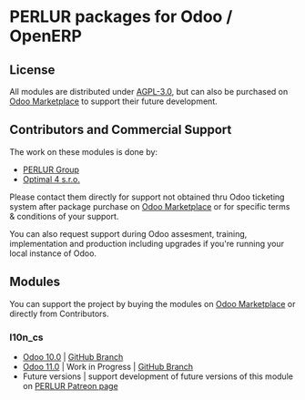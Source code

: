 # PERLUR packages for Odoo / OpenERP

## License
All modules are distributed under [AGPL-3.0](https://opensource.org/licenses/AGPL-3.0), but can also be purchased on [Odoo Marketplace](https://www.odoo.com/apps) to support their future development. 

## Contributors and Commercial Support
The work on these modules is done by:
* [PERLUR Group](https://www.perlur.cloud/)
* [Optimal 4 s.r.o.](https://www.optimal4.cz/)

Please contact them directly for support not obtained thru Odoo ticketing system after package purchase on [Odoo Marketplace](https://www.odoo.com/apps) or for specific terms & conditions of your support.

You can also request support during Odoo assesment, training, implementation and production including upgrades if you're running your local instance of Odoo.

## Modules
You can support the project by buying the modules on [Odoo Marketplace](https://www.odoo.com/apps) or directly from Contributors.

### l10n_cs
* [Odoo 10.0](https://www.odoo.com/apps/modules/10.0/l10n_cs/) | [GitHub Branch](https://github.com/PERLUR/odoo-packages/tree/10.0/l10n_cs)
* [Odoo 11.0](https://apps.odoo.com/apps/modules/11.0/l10n_cs/) | Work in Progress | [GitHub Branch](https://github.com/PERLUR/odoo-packages/tree/11.0/l10n_cs)
* Future versions | support development of future versions of this module on [PERLUR Patreon page](https://www.patreon.com/perlur)

